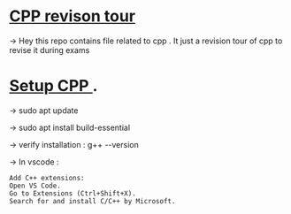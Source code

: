 # <u >CPP revison tour </u>

-> Hey this repo contains file related to cpp . It just a revision tour of cpp to revise it during exams

# <u> Setup CPP </u>.

-> sudo apt update

-> sudo apt install build-essential

-> verify installation : g++ --version

-> In vscode :
    
    Add C++ extensions:
    Open VS Code.
    Go to Extensions (Ctrl+Shift+X).
    Search for and install C/C++ by Microsoft.

